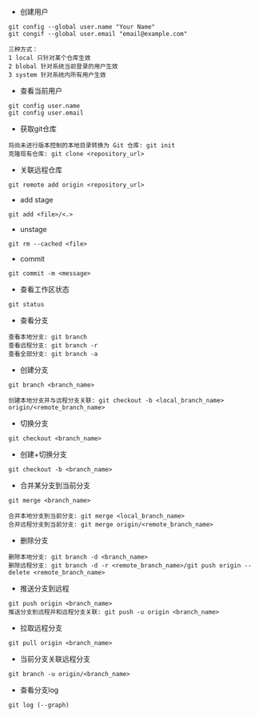 - 创建用户
```
git config --global user.name "Your Name"
git congif --global user.email "email@example.com"

三种方式：
1 local 只针对某个仓库生效
2 blobal 针对系统当前登录的用户生效
3 system 针对系统内所有用户生效
```

- 查看当前用户
```
git config user.name
git config user.email
```

- 获取git仓库
```
将尚未进行版本控制的本地目录转换为 Git 仓库: git init
克隆现有仓库: git clone <repository_url>
```

- 关联远程仓库
```
git remote add origin <repository_url>
```

- add stage
```
git add <file>/<.>
```

- unstage
```
git rm --cached <file>
```

- commit
```
git commit -m <message>
```

- 查看工作区状态
```
git status
```

- 查看分支
```
查看本地分支: git branch
查看远程分支: git branch -r
查看全部分支: git branch -a
```

- 创建分支
```
git branch <branch_name>

创建本地分支并与远程分支关联: git checkout -b <local_branch_name> origin/<remote_branch_name>
```

- 切换分支
```
git checkout <branch_name>
```

- 创建+切换分支
```
git checkout -b <branch_name>
```

- 合并某分支到当前分支
```
git merge <branch_name>

合并本地分支到当前分支: git merge <local_branch_name>
合并远程分支到当前分支: git merge origin/<remote_branch_name>
```

- 删除分支
```
删除本地分支: git branch -d <branch_name>
删除远程分支: git branch -d -r <remote_branch_name>/git push origin --delete <remote_branch_name>
```

- 推送分支到远程
```
git push origin <branch_name>
推送分支到远程并和远程分支关联: git push -u origin <branch_name>
```

- 拉取远程分支
```
git pull origin <branch_name>
```

- 当前分支关联远程分支
```
git branch -u origin/<branch_name>
```

- 查看分支log
```
git log (--graph)
```



